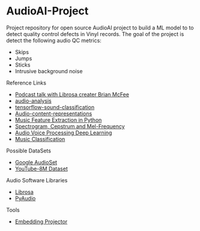 # AudioAI-Project
Project repository for open source AudioAI project to build a ML model to to detect quality control defects in Vinyl records.
The goal of the project is detect the following audio QC metrics:
* Skips
* Jumps
* Sticks
* Intrusive background noise

Reference Links
* [Podcast talk with Librosa creater Brian McFee](https://twimlai.com/twiml-talk-263-librosa-audio-and-music-processing-in-python-with-brian-mcfee/)
* [audio-analysis](https://www.ntirawen.com/2018/12/audio-analysis-using-deep-learning.html)
* [tensorflow-sound-classification](https://www.iotforall.com/tensorflow-sound-classification-machine-learning-applications/)
* [Audio-content-representations](https://www.researchgate.net/figure/Audio-content-representations-On-the-top-a-digital-audio-signal-is-illustrated-with-its_fig2_319700841)
* [Music Feature Extraction in Python](https://towardsdatascience.com/extract-features-of-music-75a3f9bc265d)
* [Spectrogram, Cepstrum and Mel-Frequency](https://archive.org/details/SpectrogramCepstrumAndMel-frequency_636522)
* [Audio Voice Processing Deep Learning](https://www.analyticsvidhya.com/blog/2017/08/audio-voice-processing-deep-learning/)
* [Music Classification](https://medium.com/@sdoshi579/classification-of-music-into-different-genres-using-keras-82ab5339efe0)

Possible DataSets
* [Google AudioSet](https://research.google.com/audioset/index.html)
* [YouTube-8M Dataset](https://research.google.com/youtube8m/index.html)

Audio Software Libraries
* [Librosa](https://pypi.org/project/librosa/)
* [PyAudio](https://pypi.org/project/PyAudio/)

Tools
* [Embedding Projector](https://projector.tensorflow.org/)
